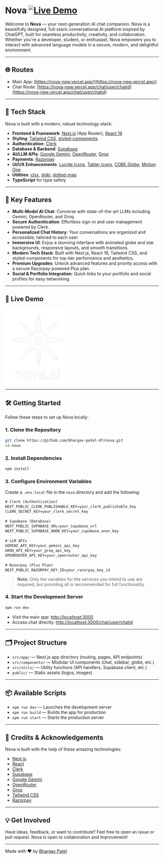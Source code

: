 # Nova  [![Live Demo](https://img.shields.io/badge/Live%20Demo-nova--new.vercel.app-blue?logo=vercel)](https://nova-new.vercel.app/)

Welcome to **Nova** — your next-generation AI chat companion. Nova is a beautifully designed, full-stack conversational AI platform inspired by ChatGPT, built for seamless productivity, creativity, and collaboration. Whether you're a developer, student, or enthusiast, Nova empowers you to interact with advanced language models in a secure, modern, and delightful environment.

---

## 🌐 Routes

- Main App: [https://nova-new.vercel.app/](https://nova-new.vercel.app/)
- Chat Route: [https://nova-new.vercel.app/chat/user/chatid](https://nova-new.vercel.app/chat/user/chatid)

---

## 🧩 Tech Stack

Nova is built with a modern, robust technology stack:

- **Frontend & Framework**: [Next.js](https://nextjs.org/) (App Router), [React 19](https://react.dev/)
- **Styling**: [Tailwind CSS](https://tailwindcss.com/), [styled-components](https://styled-components.com/)
- **Authentication**: [Clerk](https://clerk.com/)
- **Database & Backend**: [Supabase](https://supabase.com/)
- **AI/LLM APIs**: [Google Gemini](https://ai.google.dev/gemini-api), [OpenRouter](https://openrouter.ai/), [Groq](https://groq.com/)
- **Payments**: [Razorpay](https://razorpay.com/)
- **UI/UX Enhancements**: [Lucide Icons](https://lucide.dev/), [Tabler Icons](https://tabler.io/icons), [COBE Globe](https://github.com/shuding/cobe), [Motion One](https://motion.dev/)
- **Utilities**: [clsx](https://github.com/lukeed/clsx), [shiki](https://shiki.matsu.io/), [dotted-map](https://github.com/evansiroky/dotted-map)
- **TypeScript** for type safety

---

## 🚀 Key Features

- **Multi-Model AI Chat**: Converse with state-of-the-art LLMs including Gemini, OpenRouter, and Groq.
- **Secure Authentication**: Effortless sign-in and user management powered by Clerk.
- **Personalized Chat History**: Your conversations are organized and accessible, tailored to each user.
- **Immersive UI**: Enjoy a stunning interface with animated globe and star backgrounds, responsive layouts, and smooth transitions.
- **Modern Tech Stack**: Built with Next.js, React 19, Tailwind CSS, and styled-components for top-tier performance and aesthetics.
- **Premium Upgrades**: Unlock advanced features and priority access with a secure Razorpay-powered Plus plan.
- **Social & Portfolio Integration**: Quick links to your portfolio and social profiles for easy networking.

---

## 🌟 Live Demo

![Nova Landing Page](public/logo.png)

---

## 🛠️ Getting Started

Follow these steps to set up Nova locally:

### 1. Clone the Repository

```bash
git clone https://github.com/bhargav-patel-07/nova.git
cd nova
```

### 2. Install Dependencies

```bash
npm install
```

### 3. Configure Environment Variables

Create a `.env.local` file in the `nova` directory and add the following:

```env
# Clerk (Authentication)
NEXT_PUBLIC_CLERK_PUBLISHABLE_KEY=your_clerk_publishable_key
CLERK_SECRET_KEY=your_clerk_secret_key

# Supabase (Database)
NEXT_PUBLIC_SUPABASE_URL=your_supabase_url
NEXT_PUBLIC_SUPABASE_ANON_KEY=your_supabase_anon_key

# LLM APIs
GEMINI_API_KEY=your_gemini_api_key
GROQ_API_KEY=your_groq_api_key
OPENROUTER_API_KEY=your_openrouter_api_key

# Razorpay (Plus Plan)
NEXT_PUBLIC_RAZORPAY_KEY_ID=your_razorpay_key_id
```

> **Note:** Only the variables for the services you intend to use are required, but providing all is recommended for full functionality.

### 4. Start the Development Server

```bash
npm run dev
```

- Visit the main app: [http://localhost:3000](http://localhost:3000)
- Access chat directly: [http://localhost:3000/chat/user/chatid](http://localhost:3000/chat/user/chatid)

---

## 🗂️ Project Structure

- `src/app/` — Next.js app directory (routing, pages, API endpoints)
- `src/components/` — Modular UI components (chat, sidebar, globe, etc.)
- `src/utils/` — Utility functions (API handlers, Supabase client, etc.)
- `public/` — Static assets (logos, images)

---

## 📦 Available Scripts

- `npm run dev` — Launches the development server
- `npm run build` — Builds the app for production
- `npm run start` — Starts the production server

---

## 🤝 Credits & Acknowledgements

Nova is built with the help of these amazing technologies:

- [Next.js](https://nextjs.org/)
- [React](https://react.dev/)
- [Clerk](https://clerk.com/)
- [Supabase](https://supabase.com/)
- [Google Gemini](https://ai.google.dev/gemini-api)
- [OpenRouter](https://openrouter.ai/)
- [Groq](https://groq.com/)
- [Tailwind CSS](https://tailwindcss.com/)
- [Razorpay](https://razorpay.com/)

---

## 💡 Get Involved

Have ideas, feedback, or want to contribute? Feel free to open an issue or pull request. Nova is open to collaboration and improvement!

---

Made with ❤️ by [Bhargav Patel](https://bhargavpatel.vercel.app/)
